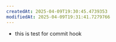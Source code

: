 ```yaml
---
createdAt: 2025-04-09T19:30:45.4739353
modifiedAt: 2025-04-09T19:31:41.7279766
---
```

- this is test for commit hook
